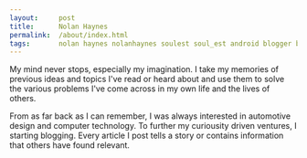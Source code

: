 ```yaml
---
layout:     post
title:      Nolan Haynes
permalink:  /about/index.html
tags:       nolan haynes nolanhaynes soulest soul_est android blogger blog blogging gadgetic philosophic photographic minimalist
---
```


My mind never stops, especially my imagination. I take my memories of previous ideas and topics I've read or heard about and use them to solve the various problems I've come across in my own life and the lives of others.

From as far back as I can remember, I was always interested in automotive design and computer technology. To further my curiousity driven ventures, I starting blogging. Every article I post tells a story or contains 
information that others have found relevant.
